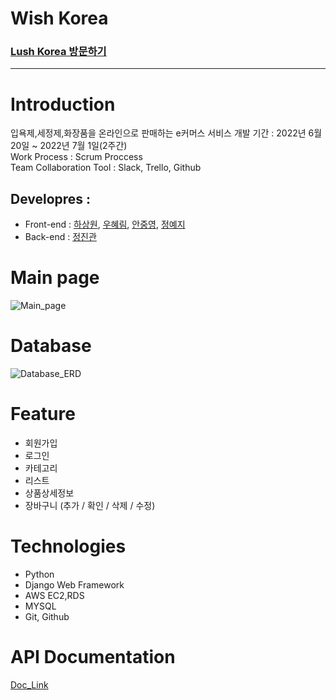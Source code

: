 # Wish Korea
### [Lush Korea 방문하기](https://www.lush.co.kr/main/index.php)   
***
# Introduction
입욕제,세정제,화장품을 온라인으로 판매하는 e커머스 서비스
개발 기간 : 2022년 6월 20일 ~ 2022년 7월 1일(2주간)  
Work Process : Scrum Proccess   
Team Collaboration Tool : Slack, Trello, Github 
## Developres :
* Front-end : [하상원](https://github.com/hasangwon), [우혜림](https://github.com/wooohyerim), [안중영](https://github.com/Ahnjungyoung), [정예지](https://github.com/dingwan0331)
* Back-end : [정진관](https://github.com/dingwan0331)   
# Main page
![Main_page](https://i.postimg.cc/Bv7zgF4m/2022-07-03-11-52-09.png)
# Database
![Database_ERD](https://i.postimg.cc/zX3V2ZCp/2022-07-03-1-33-53.png)   
#  Feature   
* 회원가입
* 로그인
* 카테고리
* 리스트
* 상품상세정보
* 장바구니 (추가 / 확인 / 삭제 / 수정)

# Technologies
* Python
* Django Web Framework
* AWS EC2,RDS
* MYSQL
* Git, Github

# API Documentation
[Doc_Link](https://grey-crater-811570.postman.co/workspace/My-Workspace~1303e0ea-2786-4902-8534-ef9bb3e7ba17/documentation/21516218-e4ba9f7f-6bec-49bb-b395-182d4775083e)
